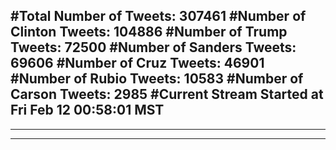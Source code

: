 #Total Number of Tweets: 307461 
#Number of Clinton Tweets: 104886
#Number of Trump Tweets: 72500
#Number of Sanders Tweets: 69606
#Number of Cruz Tweets: 46901
#Number of Rubio Tweets: 10583
#Number of Carson Tweets: 2985
#Current Stream Started at Fri Feb 12 00:58:01 MST
---
---
---
